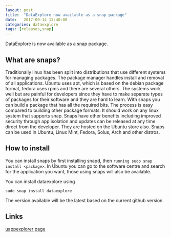 ```yaml
---
layout: post
title:  "DataExplore now available as a snap package"
date:   2017-09-14 12:40:00
categories: dataexplore
tags: [releases,snap]
---
```


DataExplore is now available as a snap package.

## What are snaps?

Traditionally linux has been split into distributions that use different systems for managing packages. The package manager handles install and removal of all applications. Ubuntu uses apt, which is based on the debian package format, fedora uses rpms and there are several others. The systems work well but are painful for developers since they have to make separate types of packages for their software and they are hard to learn. With snaps you can build a package that has all the required bits. The process is easy compared to building other package formats. It should work on any linux system that supports snap. Snaps have other benefits including improved security through app isolation and updates can be released at any time direct from the developer. They are hosted on the Ubuntu store also. Snaps can be used in Ubuntu, Linux Mint, Fedora, Solus, Arch and other distros.

## How to install

You can install snaps by first installing snapd, then ```running sudo snap install <package>```.
In Ubuntu you can go to the software centre and search for the application you want, those using snaps will also be available.

You can install dataexplore using

```sudo snap install dataexplore```

The version available will be the latest based on the current github version.

## Links

[uappexplorer page](https://uappexplorer.com/snap/ubuntu/dataexplore)
